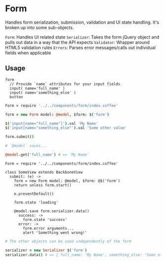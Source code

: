 # Form

Handles form serialization, submission, validation and UI state handling. It's broken up into some sub-objects.

`Form`: Handles UI related state
`Serializer`: Takes the form jQuery object and pulls out data in a way that the API expects
`Validator`: Wrapper around HTML5 validation rules
`Errors`: Parses error messages/calls out individual fields when applicable

## Usage

```jade
form
  // Provide `name` attributes for your input fields
  input( name='full_name' )
  input( name='something_else' )
  button

```

```coffeescript
Form = require '../../components/form/index.coffee'

form = new Form model: @model, $form: $('form')

$('input[name="full_name"]').val 'My Name'
$('input[name="something_else"').val 'Some other value'

form.submit()

# `@model` saves...

@model.get('full_name') # => 'My Name'
```

```
Form = require '../../components/form/index.coffee'

class SomeView extends BackboneView
  submit: (e) ->
    form = new Form model: @model, $form: @$('form')
    return unless form.start()

    e.preventDefault()

    form.state 'loading'

    @model.save form.serializer.data()
      success: ->
        form.state 'success'
      error: ->
        form.error arguments...
        alert 'Something went wrong!'
```

```coffeescript
# The other objects can be used independently of the form

serializer = new Serializer $('form')
serializer.data() # => { full_name: 'My Name', something_else: 'Some other value' }
```
